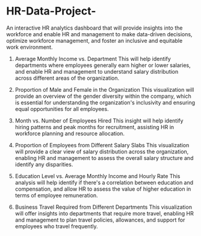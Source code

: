 # HR-Data-Project-

An interactive HR analytics dashboard that will provide insights into the workforce and enable HR and management to make data-driven decisions, optimize workforce management, and foster an inclusive and equitable work environment.


1. Average Monthly Income vs. Department
This will help identify departments where employees generally earn higher or lower salaries, and enable HR and management to understand salary distribution across different areas of the organization.

2. Proportion of Male and Female in the Organization
This visualization will provide an overview of the gender diversity within the company, which is essential for understanding the organization's inclusivity and ensuring equal opportunities for all employees.

3. Month vs. Number of Employees Hired
This insight will help identify hiring patterns and peak months for recruitment, assisting HR in workforce planning and resource allocation.

4. Proportion of Employees from Different Salary Slabs
This visualization will provide a clear view of salary distribution across the organization, enabling HR and management to assess the overall salary structure and identify any disparities.

5. Education Level vs. Average Monthly Income and Hourly Rate
This analysis will help identify if there's a correlation between education and compensation, and allow HR to assess the value of higher education in terms of employee remuneration.

6. Business Travel Required from Different Departments
This visualization will offer insights into departments that require more travel, enabling HR and management to plan travel policies, allowances, and support for employees who travel frequently.
